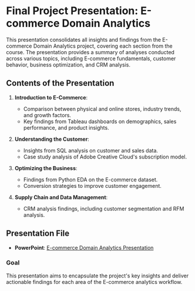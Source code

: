 # Final Project Presentation: E-commerce Domain Analytics

This presentation consolidates all insights and findings from the E-commerce Domain Analytics project, covering each section from the course. The presentation provides a summary of analyses conducted across various topics, including E-commerce fundamentals, customer behavior, business optimization, and CRM analysis.

## Contents of the Presentation

1. **Introduction to E-Commerce**:
   - Comparison between physical and online stores, industry trends, and growth factors.
   - Key findings from Tableau dashboards on demographics, sales performance, and product insights.

2. **Understanding the Customer**:
   - Insights from SQL analysis on customer and sales data.
   - Case study analysis of Adobe Creative Cloud's subscription model.

3. **Optimizing the Business**:
   - Findings from Python EDA on the E-commerce dataset.
   - Conversion strategies to improve customer engagement.

4. **Supply Chain and Data Management**:
   - CRM analysis findings, including customer segmentation and RFM analysis.

## Presentation File
- **PowerPoint**: [E-commerce Domain Analytics Presentation](./ecommerce-domain-analytics-presentation.pptx)

### Goal
This presentation aims to encapsulate the project's key insights and deliver actionable findings for each area of the E-commerce analytics workflow.
